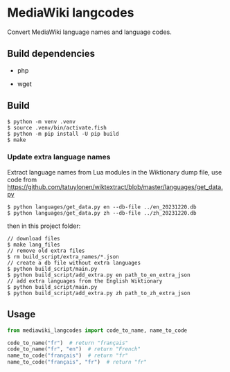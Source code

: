 # MediaWiki langcodes

Convert MediaWiki language names and language codes.

## Build dependencies

- php

- wget

## Build

```
$ python -m venv .venv
$ source .venv/bin/activate.fish
$ python -m pip install -U pip build
$ make
```

### Update extra language names

Extract language names from Lua modules in the Wiktionary dump file,
use code from https://github.com/tatuylonen/wiktextract/blob/master/languages/get_data.py

```
$ python languages/get_data.py en --db-file ../en_20231220.db
$ python languages/get_data.py zh --db-file ../zh_20231220.db
```

then in this project folder:

```
// download files
$ make lang_files
// remove old extra files
$ rm build_script/extra_names/*.json
// create a db file without extra languages
$ python build_script/main.py
$ python build_script/add_extra.py en path_to_en_extra_json
// add extra languages from the English Wiktionary
$ python build_script/main.py
$ python build_script/add_extra.py zh path_to_zh_extra_json
```

## Usage

```python
from mediawiki_langcodes import code_to_name, name_to_code

code_to_name("fr")  # return "français"
code_to_name("fr", "en")  # return "French"
name_to_code("français")  # return "fr"
name_to_code("français", "fr")  # return "fr"
```
